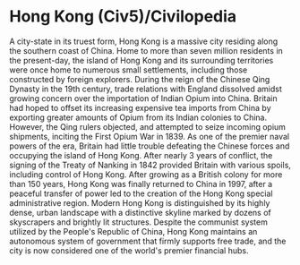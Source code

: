 # Hong Kong (Civ5)/Civilopedia

A city-state in its truest form, Hong Kong is a massive city residing along the southern coast of China. Home to more than seven million residents in the present-day, the island of Hong Kong and its surrounding territories were once home to numerous small settlements, including those constructed by foreign explorers. During the reign of the Chinese Qing Dynasty in the 19th century, trade relations with England dissolved amidst growing concern over the importation of Indian Opium into China. Britain had hoped to offset its increasing expensive tea imports from China by exporting greater amounts of Opium from its Indian colonies to China. However, the Qing rulers objected, and attempted to seize incoming opium shipments, inciting the First Opium War in 1839.
As one of the premier naval powers of the era, Britain had little trouble defeating the Chinese forces and occupying the island of Hong Kong. After nearly 3 years of conflict, the signing of the Treaty of Nanking in 1842 provided Britain with various spoils, including control of Hong Kong. After growing as a British colony for more than 150 years, Hong Kong was finally returned to China in 1997, after a peaceful transfer of power led to the creation of the Hong Kong special administrative region. Modern Hong Kong is distinguished by its highly dense, urban landscape with a distinctive skyline marked by dozens of skyscrapers and brightly lit structures. Despite the communist system utilized by the People's Republic of China, Hong Kong maintains an autonomous system of government that firmly supports free trade, and the city is now considered one of the world's premier financial hubs.
